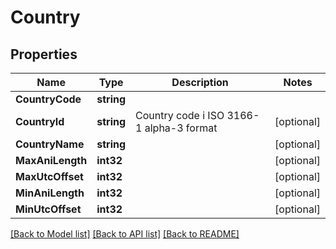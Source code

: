 # Country

## Properties

Name | Type | Description | Notes
------------ | ------------- | ------------- | -------------
**CountryCode** | **string** |  | 
**CountryId** | **string** | Country code i ISO 3166-1 alpha-3 format | [optional] 
**CountryName** | **string** |  | [optional] 
**MaxAniLength** | **int32** |  | [optional] 
**MaxUtcOffset** | **int32** |  | [optional] 
**MinAniLength** | **int32** |  | [optional] 
**MinUtcOffset** | **int32** |  | [optional] 

[[Back to Model list]](../README.md#documentation-for-models) [[Back to API list]](../README.md#documentation-for-api-endpoints) [[Back to README]](../README.md)


